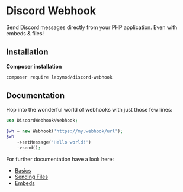 # Discord Webhook
Send Discord messages directly from your PHP application. Even with embeds & files!

## Installation

**Composer installation**
```bash
composer require labymod/discord-webhook
```

## Documentation
Hop into the wonderful world of webhooks with just those few lines:
```php
use DiscordWebhook\Webhook;

$wh = new Webhook('https://my.webhook/url');
$wh
    ->setMessage('Hello world!')
    ->send();
```

For further documentation have a look here:
* [Basics](docs/01_Basics.md)
* [Sending Files](docs/02_SendingFiles.md)
* [Embeds](docs/03_Embeds.md)
